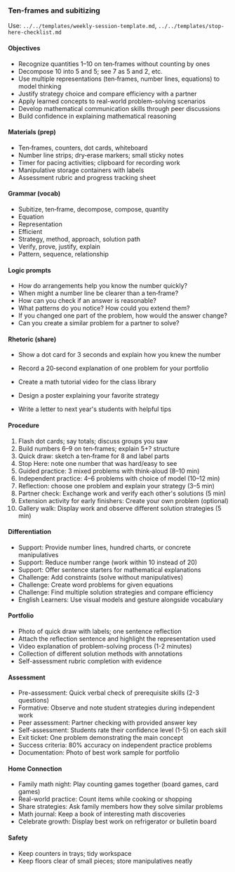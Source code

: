 ### Ten‑frames and subitizing

Use: `../../templates/weekly-session-template.md`, `../../templates/stop-here-checklist.md`

#### Objectives
- Recognize quantities 1–10 on ten‑frames without counting by ones
- Decompose 10 into 5 and 5; see 7 as 5 and 2, etc.
- Use multiple representations (ten‑frames, number lines, equations) to model thinking
- Justify strategy choice and compare efficiency with a partner
- Apply learned concepts to real-world problem-solving scenarios
- Develop mathematical communication skills through peer discussions
- Build confidence in explaining mathematical reasoning
#### Materials (prep)
- Ten‑frames, counters, dot cards, whiteboard
- Number line strips; dry‑erase markers; small sticky notes
- Timer for pacing activities; clipboard for recording work
- Manipulative storage containers with labels
- Assessment rubric and progress tracking sheet
#### Grammar (vocab)
- Subitize, ten‑frame, decompose, compose, quantity
- Equation
- Representation
- Efficient
- Strategy, method, approach, solution path
- Verify, prove, justify, explain
- Pattern, sequence, relationship
#### Logic prompts
- How do arrangements help you know the number quickly?
- When might a number line be clearer than a ten‑frame?
- How can you check if an answer is reasonable?
- What patterns do you notice? How could you extend them?
- If you changed one part of the problem, how would the answer change?
- Can you create a similar problem for a partner to solve?
#### Rhetoric (share)
- Show a dot card for 3 seconds and explain how you knew the number
- Record a 20‑second explanation of one problem for your portfolio

- Create a math tutorial video for the class library
- Design a poster explaining your favorite strategy
- Write a letter to next year's students with helpful tips
#### Procedure
1) Flash dot cards; say totals; discuss groups you saw
2) Build numbers 6–9 on ten‑frames; explain 5+? structure
3) Quick draw: sketch a ten‑frame for 8 and label parts
4) Stop Here: note one number that was hard/easy to see
5) Guided practice: 3 mixed problems with think‑aloud (8–10 min)
6) Independent practice: 4–6 problems with choice of model (10–12 min)
7) Reflection: choose one problem and explain your strategy (3–5 min)
8) Partner check: Exchange work and verify each other's solutions (5 min)
9) Extension activity for early finishers: Create your own problem (optional)
10) Gallery walk: Display work and observe different solution strategies (5 min)

#### Differentiation
- Support: Provide number lines, hundred charts, or concrete manipulatives
- Support: Reduce number range (work within 10 instead of 20)
- Support: Offer sentence starters for mathematical explanations
- Challenge: Add constraints (solve without manipulatives)
- Challenge: Create word problems for given equations
- Challenge: Find multiple solution strategies and compare efficiency
- English Learners: Use visual models and gesture alongside vocabulary
#### Portfolio
- Photo of quick draw with labels; one sentence reflection
- Attach the reflection sentence and highlight the representation used
- Video explanation of problem-solving process (1-2 minutes)
- Collection of different solution methods with annotations
- Self-assessment rubric completion with evidence

#### Assessment
- Pre-assessment: Quick verbal check of prerequisite skills (2-3 questions)
- Formative: Observe and note student strategies during independent work
- Peer assessment: Partner checking with provided answer key
- Self-assessment: Students rate their confidence level (1-5) on each skill
- Exit ticket: One problem demonstrating the main concept
- Success criteria: 80% accuracy on independent practice problems
- Documentation: Photo of best work sample for portfolio

#### Home Connection
- Family math night: Play counting games together (board games, card games)
- Real-world practice: Count items while cooking or shopping
- Share strategies: Ask family members how they solve similar problems
- Math journal: Keep a book of interesting math discoveries
- Celebrate growth: Display best work on refrigerator or bulletin board
#### Safety
- Keep counters in trays; tidy workspace
- Keep floors clear of small pieces; store manipulatives neatly

<!-- enriched: v1 -->


<!-- expanded: v3 -->